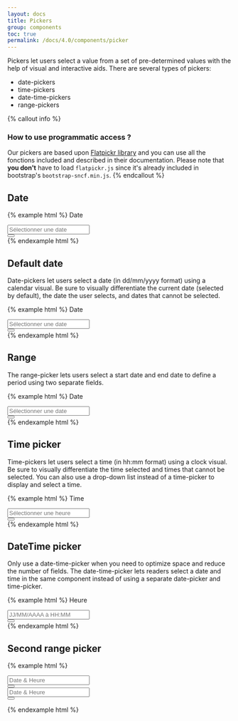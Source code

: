 ```yaml
---
layout: docs
title: Pickers
group: components
toc: true
permalink: /docs/4.0/components/picker
---
```


Pickers let users select a value from a set of pre-determined values with the help of visual and interactive aids. There are several types of pickers:- date-pickers- time-pickers- date-time-pickers- range-pickers

{% callout info %}
### How to use programmatic access ?
Our pickers are based upon [Flatpickr library](https://flatpickr.js.org/) and you can use all the fonctions included and described in their documentation.
Please note that **you don't** have to load `flatpickr.js` since it's already included in bootstrap's `bootstrap-sncf.min.js`.
{% endcallout %}

## Date
{% example html %}
<label class="font-weight-medium mb-2">Date</label>
<div data-component="picker">
  <div class="input-group" data-toggle>
    <div class="form-control-container">
      <input type="text" class="form-control" placeholder="Sélectionner une date" data-input>
      <span class="form-control-state"></span>
    </div>
    <div class="input-group-append">
      <button type="button" class="btn btn-primary btn-only-icon" data-role="btn">
        <i class="icons-calendar"></i>
      </button>
    </div>
  </div>
</div>
{% endexample html %}

## Default date

Date-pickers let users select a date (in dd/mm/yyyy format) using a calendar visual. Be sure to visually differentiate the current date (selected by default), the date the user selects, and dates that cannot be selected.

{% example html %}
<label class="font-weight-medium mb-2">Date</label>
<div data-component="picker" data-default-date="2017-02-26">
  <div class="input-group" data-toggle>
    <div class="form-control-container">
      <input type="text" class="form-control" placeholder="Sélectionner une date" data-input>
      <span class="form-control-state"></span>
    </div>
    <div class="input-group-append">
      <button type="button" class="btn btn-primary btn-only-icon" data-role="btn">
        <i class="icons-calendar"></i>
      </button>
    </div>
  </div>
</div>
{% endexample html %}

## Range

The range-picker lets users select a start date and end date to define a period using two separate fields.

{% example html %}
<label class="font-weight-medium mb-2">Date</label>
<div data-component="picker" data-mode="range">
  <div class="input-group" data-toggle>
    <div class="form-control-container">
      <input type="text" class="form-control" placeholder="Sélectionner une date" data-input>
      <span class="form-control-state"></span>
    </div>
    <div class="input-group-append">
      <button type="button" class="btn btn-primary btn-only-icon" data-role="btn">
        <i class="icons-calendar"></i>
      </button>
    </div>
  </div>
</div>
{% endexample html %}

## Time picker

Time-pickers let users select a time (in hh:mm format) using a clock visual. Be sure to visually differentiate the time selected and times that cannot be selected. You can also use a drop-down list instead of a time-picker to display and select a time.

{% example html %}
<label class="font-weight-medium mb-2">Time</label>
<div data-component="picker" data-mode="time" data-increment-hours-on-minutes-max>
  <div class="input-group" data-toggle>
    <div class="form-control-container">
      <input type="text" class="form-control" placeholder="Sélectionner une heure" data-input>
      <span class="form-control-state"></span>
    </div>
    <div class="input-group-append">
      <button type="button" class="btn btn-primary btn-only-icon" data-role="btn">
        <i class="icons-calendar-time"></i>
      </button>
    </div>
  </div>
</div>
{% endexample html %}

## DateTime picker

Only use a date-time-picker when you need to optimize space and reduce the number of fields. The date-time-picker lets readers select a date and time in the same component instead of using a separate date-picker and time-picker.

{% example html %}
<label class="font-weight-medium mb-2">Heure</label>
<div data-component="picker" data-enable-time="true" data-increment-hours-on-minutes-max>
  <div class="input-group" data-toggle>
    <div class="form-control-container">
      <input type="text" class="form-control" placeholder="JJ/MM/AAAA à HH:MM" data-input>
      <span class="form-control-state"></span>
    </div>
    <div class="input-group-append">
      <button type="button" class="btn btn-primary btn-only-icon" data-role="btn">
        <i class="icons-calendar-time"></i>
      </button>
    </div>
  </div>
</div>
{% endexample html %}

## Second range picker

{% example html %}
<form autocomplete="false">
  <div class="row">
    <div class="col">
      <div data-component="picker" data-second-range="#secondRangeInput">
        <div class="input-group">
          <div class="form-control-container">
            <input type="text" class="form-control" placeholder="Date & Heure" data-input>
            <span class="form-control-state"></span>
          </div>
          <div class="input-group-append">
            <button type="button" class="btn btn-primary btn-only-icon" data-toggle>
              <i class="icons-calendar"></i>
            </button>
          </div>
        </div>
        <div class="dropdown-menu" data-role="menu">
        </div>
      </div>
    </div>
    <div class="col">
      <div class="input-group">
        <div class="form-control-container">
          <input id="secondRangeInput" type="text" class="form-control" placeholder="Date & Heure" data-input>
          <span class="form-control-state"></span>
        </div>
        <div class="input-group-append">
          <button type="button" class="btn btn-primary btn-only-icon" data-toggle>
            <i class="icons-calendar"></i>
          </button>
        </div>
      </div>
    </div>
  </div>
</form>
{% endexample html %}
